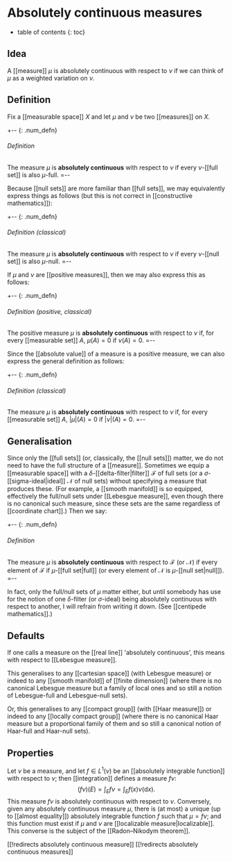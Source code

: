 
# Absolutely continuous measures
* table of contents
{: toc}

## Idea

A [[measure]] $\mu$ is absolutely continuous with respect to $\nu$ if we can think of $\mu$ as a weighted variation on $\nu$.


## Definition

Fix a [[measurable space]] $X$ and let $\mu$ and $\nu$ be two [[measures]] on $X$.

+-- {: .num_defn}
###### Definition

The measure $\mu$ is __absolutely continuous__ with respect to $\nu$ if every $\nu$-[[full set]] is also $\mu$-full.
=--

Because [[null sets]] are more familiar than [[full sets]], we may equivalently express things as follows (but this is not correct in [[constructive mathematics]]):

+-- {: .num_defn}
###### Definition (classical)

The measure $\mu$ is __absolutely continuous__ with respect to $\nu$ if every $\nu$-[[null set]] is also $\mu$-null.
=--

If $\mu$ and $\nu$ are [[positive measures]], then we may also express this as follows:

+-- {: .num_defn}
###### Definition (positive, classical)

The positive measure $\mu$ is __absolutely continuous__ with respect to $\nu$ if, for every [[measurable set]] $A$, $\mu(A) = 0$ if $\nu(A) = 0$.
=--

Since the [[absolute value]] of a measure is a positive measure, we can also express the general definition as follows:

+-- {: .num_defn}
###### Definition (classical)

The measure $\mu$ is __absolutely continuous__ with respect to $\nu$ if, for every [[measurable set]] $A$, ${|\mu|}(A) = 0$ if ${|\nu|}(A) = 0$.
=--


## Generalisation

Since only the [[full sets]] (or, classically, the [[null sets]]) matter, we do not need to have the full structure of a [[measure]].  Sometimes we equip a [[measurable space]] with a $\delta$-[[delta-filter|filter]] $\mathcal{F}$ of full sets (or a $\sigma$-[[sigma-ideal|ideal]] $\mathcal{N}$ of null sets) without specifying a measure that produces these.  (For example, a [[smooth manifold]] is so equipped, effectively the full/null sets under [[Lebesgue measure]], even though there is no canonical such measure, since these sets are the same regardless of [[coordinate chart]].)  Then we say:

+-- {: .num_defn}
###### Definition

The measure $\mu$ is __absolutely continuous__ with respect to $\mathcal{F}$ (or $\mathcal{N}$) if every element of $\mathcal{F}$ if $\mu$-[[full set|full]] (or every element of $\mathcal{N}$ is $\mu$-[[null set|null]]).
=--

In fact, only the full/null sets of $\mu$ matter either, but until somebody has use for the notion of one $\delta$-filter (or $\sigma$-ideal) being absolutely continuous with respect to another, I will refrain from writing it down.  (See [[centipede mathematics]].)


## Defaults

If one calls a measure on the [[real line]] 'absolutely continuous', this means with respect to [[Lebesgue measure]].

This generalises to any [[cartesian space]] (with Lebesgue measure) or indeed to any [[smooth manifold]] of [[finite dimension]] (where there is no canonical Lebesgue measure but a family of local ones and so still a notion of Lebesgue-full and Lebesgue-null sets).

Or, this generalises to any [[compact group]] (with [[Haar measure]]) or indeed to any [[locally compact group]] (where there is no canonical Haar measure but a proportional family of them and so still a canonical notion of Haar-full and Haar-null sets).


## Properties

Let $\nu$ be a measure, and let $f \in L^1(\nu)$ be an [[absolutely integrable function]] with respect to $\nu$; then [[integration]] defines a measure $f \nu$:
$$ (f \nu)(E) = \int_E f \nu = \int_E f(x) \nu(\mathrm{d}x) .$$
This measure $f \nu$ is absolutely continuous with respect to $\nu$.  Conversely, given any absolutely continuous measure $\mu$, there is (at most) a unique (up to [[almost equality]]) absolutely integrable function $f$ such that $\mu = f \nu$; and this function must exist if $\mu$ and $\nu$ are [[localizable measure|localizable]].  This converse is the subject of the [[Radon–Nikodym theorem]].


[[!redirects absolutely continuous measure]]
[[!redirects absolutely continuous measures]]
